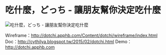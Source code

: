# 吃什麼，どっち - 讓朋友幫你決定吃什麼

![吃什麼，どっち - 讓朋友幫你決定吃什麼](http://dotchi.apphb.com/Content/dotchi/img/cover.png)

Wireframe：http://dotchi.apphb.com/Content/dotchi/wireframe/index.html
Doc：http://cythilya.blogspot.tw/2015/02/dotchi.html
Demo：http://dotchi.apphb.com 
